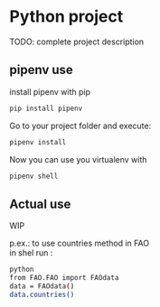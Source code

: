 # Python project
TODO: complete project description


## pipenv use

install pipenv with pip
```bash
pip install pipenv
```

Go to your project folder and execute:

```bash
pipenv install
```

Now you can use you virtualenv with 
```bash
pipenv shell
```



## Actual use
WIP

p.ex.: to use countries method in FAO  
in shel run : 
```bash
python
from FAO.FAO import FAOdata
data = FAOdata()
data.countries()
```